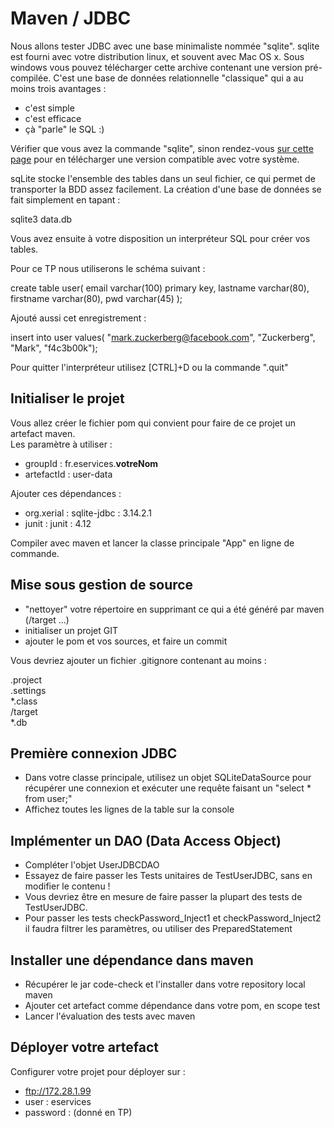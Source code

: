 # Maven / JDBC

Nous allons tester JDBC avec une base minimaliste nommée "sqlite".
sqlite est fourni avec votre distribution linux, et souvent avec Mac OS x. Sous windows vous pouvez télécharger cette archive contenant une version pré-compilée.
C'est une base de données relationnelle "classique" qui a au moins trois avantages :

* c'est simple
* c'est efficace
* çà "parle" le SQL :)

Vérifier que vous avez la commande "sqlite", sinon rendez-vous <a href="https://sqlite.org/download.html">sur cette page</a> pour en télécharger une version compatible avec votre système.

sqLite stocke l'ensemble des tables dans un seul fichier, ce qui permet de transporter la BDD assez facilement. La création d'une base de données se fait simplement en tapant : 

sqlite3 data.db

Vous avez ensuite à votre disposition un interpréteur SQL pour créer vos tables.

Pour ce TP nous utiliserons le schéma suivant :

create table user(
  email     varchar(100) primary key,
  lastname  varchar(80),
  firstname varchar(80),
  pwd       varchar(45)
);

Ajouté aussi cet enregistrement :

insert into user values( "mark.zuckerberg@facebook.com", "Zuckerberg", "Mark", "f4c3b00k");

Pour quitter l'interpréteur utilisez [CTRL]+D ou la commande ".quit"

## Initialiser le projet

Vous allez créer le fichier pom qui convient pour faire de ce projet un artefact maven.  
Les paramètre à utiliser :

* groupId : fr.eservices.__votreNom__  
* artefactId : user-data

Ajouter ces dépendances :

* org.xerial : sqlite-jdbc : 3.14.2.1
* junit : junit : 4.12

Compiler avec maven et lancer la classe principale "App" en ligne de commande.


## Mise sous gestion de source

* "nettoyer" votre répertoire en supprimant ce qui a été généré par maven (/target ...)
* initialiser un projet GIT
* ajouter le pom et vos sources, et faire un commit

Vous devriez ajouter un fichier .gitignore contenant au moins :

.project  
.settings  
*.class  
/target  
*.db  

## Première connexion JDBC

* Dans votre classe principale, utilisez un objet SQLiteDataSource pour récupérer une connexion et exécuter une requête faisant un "select * from user;" 
* Affichez toutes les lignes de la table sur la console


## Implémenter un DAO (Data Access Object)

* Compléter l'objet UserJDBCDAO
* Essayez de faire passer les Tests unitaires de TestUserJDBC, sans en modifier le contenu !
* Vous devriez être en mesure de faire passer la plupart des tests de TestUserJDBC.
* Pour passer les tests checkPassword_Inject1 et checkPassword_Inject2 il faudra filtrer les paramètres, ou utiliser des PreparedStatement

## Installer une dépendance dans maven

* Récupérer le jar code-check et l'installer dans votre repository local maven
* Ajouter cet artefact comme dépendance dans votre pom, en scope test
* Lancer l'évaluation des tests avec maven

## Déployer votre artefact

Configurer votre projet pour déployer sur :

* ftp://172.28.1.99
* user : eservices
* password : (donné en TP)

